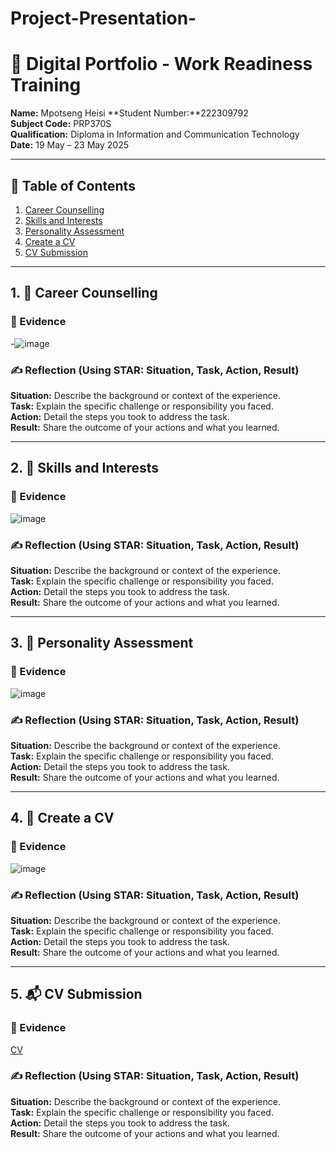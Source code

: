 # Project-Presentation-
# 🌟 Digital Portfolio - Work Readiness Training
**Name:** Mpotseng Heisi
**Student Number:**222309792  
**Subject Code:** PRP370S  
**Qualification:** Diploma in Information and Communication Technology  
**Date:** 19 May – 23 May 2025

---

## 📘 Table of Contents
1. [Career Counselling](#1-career-counselling)
2. [Skills and Interests](#2-skills-and-interests)
3. [Personality Assessment](#3-personality-assessment)
4. [Create a CV](#4-create-a-cv)
5. [CV Submission](#5-cv-submission)

---

## 1. 🎯 Career Counselling

### 📄 Evidence
-![image](https://github.com/user-attachments/assets/f6bf7013-8673-46a1-9948-71d53d64f5bc)

### ✍️ Reflection (Using STAR: Situation, Task, Action, Result)
**Situation:** Describe the background or context of the experience.  
**Task:** Explain the specific challenge or responsibility you faced.  
**Action:** Detail the steps you took to address the task.  
**Result:** Share the outcome of your actions and what you learned.

---

## 2. 🧠 Skills and Interests

### 📄 Evidence
![image](https://github.com/user-attachments/assets/0d0319aa-a273-4238-834b-9b53749b1ec0)

### ✍️ Reflection (Using STAR: Situation, Task, Action, Result)
**Situation:** Describe the background or context of the experience.  
**Task:** Explain the specific challenge or responsibility you faced.  
**Action:** Detail the steps you took to address the task.  
**Result:** Share the outcome of your actions and what you learned.

---

## 3. 🧬 Personality Assessment

### 📄 Evidence
![image](https://github.com/user-attachments/assets/937b827c-5953-4df8-8535-56dbdf98b30e)


### ✍️ Reflection (Using STAR: Situation, Task, Action, Result)
**Situation:** Describe the background or context of the experience.  
**Task:** Explain the specific challenge or responsibility you faced.  
**Action:** Detail the steps you took to address the task.  
**Result:** Share the outcome of your actions and what you learned.

---

## 4. 📄 Create a CV

### 📄 Evidence
![image](https://github.com/user-attachments/assets/51ca2f6a-d91d-480e-8c38-d5664ebef0a6)


### ✍️ Reflection (Using STAR: Situation, Task, Action, Result)
**Situation:** Describe the background or context of the experience.  
**Task:** Explain the specific challenge or responsibility you faced.  
**Action:** Detail the steps you took to address the task.  
**Result:** Share the outcome of your actions and what you learned.

---

## 5. 📬 CV Submission

### 📄 Evidence
[CV](https://github.com/mpotsengheisi/Project-Presentation-/blob/main/Mpotseng%2BCV_merged.pdf)

### ✍️ Reflection (Using STAR: Situation, Task, Action, Result)
**Situation:** Describe the background or context of the experience.  
**Task:** Explain the specific challenge or responsibility you faced.  
**Action:** Detail the steps you took to address the task.  
**Result:** Share the outcome of your actions and what you learned.



